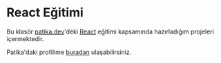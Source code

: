 # React Eğitimi
Bu klasör [patika.dev](https://www.patika.dev)'deki [React](https://app.patika.dev/courses/react) eğitimi kapsamında hazırladığım projeleri içermektedir.

Patika'daki profilime [buradan](https://app.patika.dev/emreren) ulaşabilirsiniz.